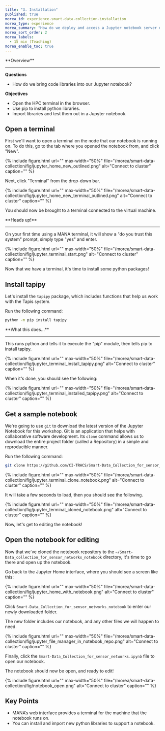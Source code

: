 ```yaml
---
title: "3. Installation"
published: true
morea_id: experience-smart-data-collection-installation
morea_type: experience
morea_summary: "How do we deploy and access a Jupyter notebook server using MANA?"
morea_sort_order: 2
morea_labels:
  - 15 min (Teaching)
morea_enable_toc: true
---
```


<div class="alert alert-success mt-3" role="alert" markdown="1">
<i class="fa-solid fa-globe fa-xl"></i> **Overview**
<hr/>

**Questions**
  * How do we bring code libraries into our Jupyter notebook?

**Objectives**
  * Open the HPC terminal in the browser.
  * Use pip to install python libraries.
  * Import libraries and test them out in a Jupyter notebook.
</div>

## Open a terminal

First we'll want to open a terminal on the node that our notebook is running on.
To do this, go to the tab where you opened the notebook from, and click "New".

{% include figure.html url="" max-width="50%" file="/morea/smart-data-collection/fig/jupyter_home_new_outlined.png" alt="Connect to cluster" caption="" %}

Next, click "Terminal" from the drop-down bar.

{% include figure.html url="" max-width="50%" file="/morea/smart-data-collection/fig/jupyter_home_new_terminal_outlined.png" alt="Connect to cluster" caption="" %}

You should now be brought to a terminal connected to the virtual machine.

<div class="alert alert-warning" role="alert" markdown="1">
<i class="fa-solid fa-triangle-exclamation fa-xl"></i> **Heads up!**
<hr/>

On your first time using a MANA terminal, it will show a "do you trust this system" prompt, simply type "yes" and enter.
</div>


{% include figure.html url="" max-width="50%" file="/morea/smart-data-collection/fig/jupyter_terminal_start.png" alt="Connect to cluster" caption="" %}

Now that we have a terminal, it's time to install some python packages!

## Install tapipy

Let's install the `tapipy` package, which includes functions that help us work with the Tapis system.

Run the following command:

```bash
python -m pip install tapipy
```

<div class="alert alert-info" role="alert" markdown="1">
<i class="fa-solid fa-circle-info fa-xl"></i> **What this does...**
<hr/>
This runs python and tells it to execute the "pip" module, then tells pip to install tapipy.
</div>

{% include figure.html url="" max-width="50%" file="/morea/smart-data-collection/fig/jupyter_terminal_install_tapipy.png" alt="Connect to cluster" caption="" %}



When it's done, you should see the following:

{% include figure.html url="" max-width="50%" file="/morea/smart-data-collection/fig/jupyter_terminal_installed_tapipy.png" alt="Connect to cluster" caption="" %}


## Get a sample notebook

We're going to use `git` to download the latest version of the Jupyter Notebook for this workshop.
Git is an application that helps with collaborative software development.
Its `clone` command allows us to download the entire project folder (called a Repository) in a simple and reproducible manner.

Run the following command:

```bash
git clone https://github.com/CI-TRACS/Smart-Data_Collection_for_sensor_networks_notebook.git
```

{% include figure.html url="" max-width="50%" file="/morea/smart-data-collection/fig/jupyter_terminal_clone_notebook.png" alt="Connect to cluster" caption="" %}


It will take a few seconds to load, then you should see the following.

{% include figure.html url="" max-width="50%" file="/morea/smart-data-collection/fig/jupyter_terminal_cloned_notebook.png" alt="Connect to cluster" caption="" %}


Now, let's get to editing the notebook!

## Open the notebook for editing

Now that we've cloned the notebook repository to the `~/Smart-Data_collection_for_sensor_networks_notebook` directory, it's time to go there and open up the notebook.

Go back to the Jupyter Home interface, where you should see a screen like this:

{% include figure.html url="" max-width="50%" file="/morea/smart-data-collection/fig/jupyter_home_with_notebook.png" alt="Connect to cluster" caption="" %}


Click `Smart-Data_Collection_for_sensor_networks_notebook` to enter our newly downloaded folder.

The new folder includes our notebook, and any other files we will happen to need.

{% include figure.html url="" max-width="50%" file="/morea/smart-data-collection/fig/jupyter_file_manager_in_notebook_repo.png" alt="Connect to cluster" caption="" %}

Finally, click the `Smart-Data_Collection_for_sensor_networks.ipynb` file to open our notebook.

The notebook should now be open, and ready to edit!

{% include figure.html url="" max-width="50%" file="/morea/smart-data-collection/fig/notebook_open.png" alt="Connect to cluster" caption="" %}

## Key Points

<div class="alert alert-success" role="alert" markdown="1">

* MANA’s web interface provides a terminal for the machine that the notebook runs on.
* You can install and import new python libraries to support a notebook.
</div>

